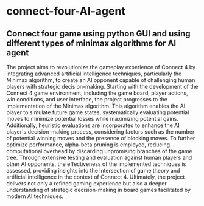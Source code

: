 # connect-four-AI-agent
## Connect four game using python GUI and using different types of minimax algorithms for AI agent

The project aims to revolutionize the gameplay experience of Connect 4 by integrating advanced artificial intelligence techniques, particularly the Minimax algorithm, to create an AI opponent capable of challenging human players with strategic decision-making. Starting with the development of the Connect 4 game environment, including the game board, player actions, win conditions, and user interface, the project progresses to the implementation of the Minimax algorithm. This algorithm enables the AI player to simulate future game states, systematically evaluating potential moves to minimize potential losses while maximizing potential gains. Additionally, heuristic evaluations are incorporated to enhance the AI player's decision-making process, considering factors such as the number of potential winning moves and the presence of blocking moves. To further optimize performance, alpha-beta pruning is employed, reducing computational overhead by discarding unpromising branches of the game tree. Through extensive testing and evaluation against human players and other AI opponents, the effectiveness of the implemented techniques is assessed, providing insights into the intersection of game theory and artificial intelligence in the context of Connect 4. Ultimately, the project delivers not only a refined gaming experience but also a deeper understanding of strategic decision-making in board games facilitated by modern AI techniques.
